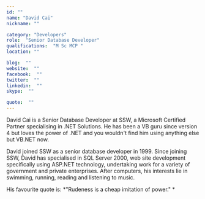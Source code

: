 ```yaml
---
id: ""
name: "David Cai"
nickname: ""

category: "Developers"
role:  "Senior Database Developer"
qualifications:  "M Sc MCP "
location: ""

blog:  ""
website:  ""
facebook:  ""
twitter:  ""
linkedin:  ""
skype:  ""

quote:  ""
---
```


David Cai is a Senior Database Developer at SSW, a Microsoft Certified Partner specialising in .NET Solutions. He has been a VB guru since version 4 but loves the power of .NET and you wouldn't find him using anything else but VB.NET now.

David joined SSW as a senior database developer in 1999. Since joining SSW, David has specialised in SQL Server 2000, web site development specifically using ASP.NET technology, undertaking work for a variety of government and private enterprises. After computers, his interests lie in swimming, running, reading and listening to music.

His favourite quote is: *"Rudeness is a cheap imitation of power." *